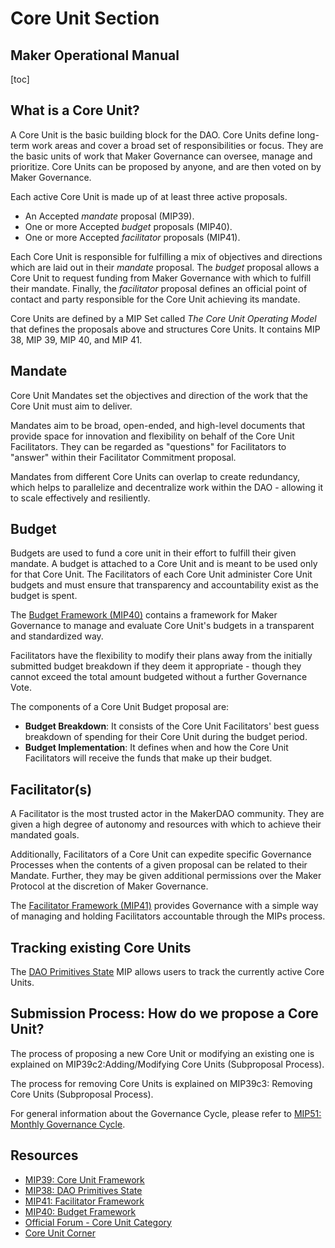 # Core Unit Section
## Maker Operational Manual

[toc]

## What is a Core Unit?

A Core Unit is the basic building block for the DAO. Core Units define long-term work areas and cover a broad set of responsibilities or focus. They are the basic units of work that Maker Governance can oversee, manage and prioritize. Core Units can be proposed by anyone, and are then voted on by Maker Governance.

Each active Core Unit is made up of at least three active proposals.
- An Accepted *mandate* proposal (MIP39).
- One or more Accepted *budget* proposals (MIP40).
- One or more Accepted *facilitator* proposals (MIP41).

Each Core Unit is responsible for fulfilling a mix of objectives and directions which are laid out in their *mandate* proposal. The *budget* proposal allows a Core Unit to request funding from Maker Governance with which to fulfill their mandate. Finally, the *facilitator* proposal defines an official point of contact and party responsible for the Core Unit achieving its mandate. 

Core Units are defined by a MIP Set called *The Core Unit Operating Model* that defines the proposals above and structures Core Units. It contains MIP 38, MIP 39, MIP 40, and MIP 41.

## Mandate

Core Unit Mandates set the objectives and direction of the work that the Core Unit must aim to deliver.

Mandates aim to be broad, open-ended, and high-level documents that provide space for innovation and flexibility on behalf of the Core Unit Facilitators. They can be regarded as "questions" for Facilitators to "answer" within their Facilitator Commitment proposal.

Mandates from different Core Units can overlap to create redundancy, which helps to parallelize and decentralize work within the DAO - allowing it to scale effectively and resiliently.

## Budget

Budgets are used to fund a core unit in their effort to fulfill their given mandate. A budget is attached to a Core Unit and is meant to be used only for that Core Unit. The Facilitators of each Core Unit administer Core Unit budgets and must ensure that transparency and accountability exist as the budget is spent.

The [Budget Framework (MIP40)](https://mips.makerdao.com/mips/details/MIP40) contains a framework for Maker Governance to manage and evaluate Core Unit's budgets in a transparent and standardized way.

Facilitators have the flexibility to modify their plans away from the initially submitted budget breakdown if they deem it appropriate - though they cannot exceed the total amount budgeted without a further Governance Vote. 

The components of a Core Unit Budget proposal are:
- **Budget Breakdown**: It consists of the Core Unit Facilitators' best guess breakdown of spending for their Core Unit during the budget period.
- **Budget Implementation**: It defines when and how the Core Unit Facilitators will receive the funds that make up their budget.

## Facilitator(s)

A Facilitator is the most trusted actor in the MakerDAO community. They are given a high degree of autonomy and resources with which to achieve their mandated goals. 

Additionally, Facilitators of a Core Unit can expedite specific Governance Processes when the contents of a given proposal can be related to their Mandate. Further, they may be given additional permissions over the Maker Protocol at the discretion of Maker Governance.

The [Facilitator Framework (MIP41)](https://mips.makerdao.com/mips/details/MIP41) provides Governance with a simple way of managing and holding Facilitators accountable through the MIPs process.

## Tracking existing Core Units

The [DAO Primitives State](https://mips.makerdao.com/mips/details/MIP38) MIP allows users to track the currently active Core Units.

## Submission Process: How do we propose a Core Unit?

The process of proposing a new Core Unit or modifying an existing one is explained on MIP39c2:Adding/Modifying Core Units (Subproposal Process).

The process for removing Core Units is explained on MIP39c3: Removing Core Units (Subproposal Process).

For general information about the Governance Cycle, please refer to [MIP51: Monthly Governance Cycle](https://mips.makerdao.com/mips/details/MIP51).

## Resources

- [MIP39: Core Unit Framework](https://mips.makerdao.com/mips/details/MIP39)
- [MIP38: DAO Primitives State](https://mips.makerdao.com/mips/details/MIP38)
- [MIP41: Facilitator Framework](https://mips.makerdao.com/mips/details/MIP41)
- [MIP40: Budget Framework](https://mips.makerdao.com/mips/details/MIP40)
- [Official Forum - Core Unit Category](https://forum.makerdao.com/search?q=Core%20Unit)
- [Core Unit Corner](https://www.notion.so/Core-Unit-Corner-f79281d7617b4a61b958c30d3ea768af)
